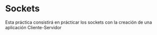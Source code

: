 # Sockets
Esta práctica consistirá en prácticar los sockets con la creación de una aplicación Cliente-Servidor
